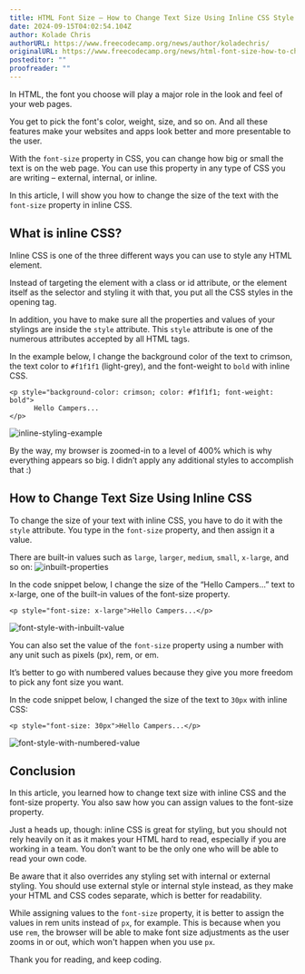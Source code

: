```yaml
---
title: HTML Font Size – How to Change Text Size Using Inline CSS Style
date: 2024-09-15T04:02:54.104Z
author: Kolade Chris
authorURL: https://www.freecodecamp.org/news/author/koladechris/
originalURL: https://www.freecodecamp.org/news/html-font-size-how-to-change-text-size-using-inline-css-style/
posteditor: ""
proofreader: ""
---
```


In HTML, the font you choose will play a major role in the look and feel of your web pages.

<!-- more -->

You get to pick the font's color, weight, size, and so on. And all these features make your websites and apps look better and more presentable to the user.

With the `font-size` property in CSS, you can change how big or small the text is on the web page. You can use this property in any type of CSS you are writing – external, internal, or inline.

In this article, I will show you how to change the size of the text with the `font-size` property in inline CSS.

## What is inline CSS?

Inline CSS is one of the three different ways you can use to style any HTML element.

Instead of targeting the element with a class or id attribute, or the element itself as the selector and styling it with that, you put all the CSS styles in the opening tag.

In addition, you have to make sure all the properties and values of your stylings are inside the `style` attribute. This `style` attribute is one of the numerous attributes accepted by all HTML tags.

In the example below, I change the background color of the text to crimson, the text color to `#f1f1f1` (light-grey), and the font-weight to `bold` with inline CSS.

```
<p style="background-color: crimson; color: #f1f1f1; font-weight: bold">
      Hello Campers...
</p>
```

![inline-styling-example](https://www.freecodecamp.org/news/content/images/2021/09/inline-styling-example.png)

By the way, my browser is zoomed-in to a level of 400% which is why everything appears so big. I didn’t apply any additional styles to accomplish that :)

## How to Change Text Size Using Inline CSS

To change the size of your text with inline CSS, you have to do it with the `style` attribute. You type in the `font-size` property, and then assign it a value.

There are built-in values such as `large`, `larger`, `medium`, `small`, `x-large`, and so on: ![inbuilt-properties](https://www.freecodecamp.org/news/content/images/2021/09/inbuilt-properties.png)

In the code snippet below, I change the size of the “Hello Campers…” text to x-large, one of the built-in values of the font-size property.

```
<p style="font-size: x-large">Hello Campers...</p>
```

![font-style-with-inbuilt-value](https://www.freecodecamp.org/news/content/images/2021/09/font-style-with-inbuilt-value.png)

You can also set the value of the `font-size` property using a number with any unit such as pixels (px), rem, or em.

It’s better to go with numbered values because they give you more freedom to pick any font size you want.

In the code snippet below, I changed the size of the text to `30px` with inline CSS:

```
<p style="font-size: 30px">Hello Campers...</p>
```

![font-style-with-numbered-value](https://www.freecodecamp.org/news/content/images/2021/09/font-style-with-numbered-value.png)

## Conclusion

In this article, you learned how to change text size with inline CSS and the font-size property. You also saw how you can assign values to the font-size property.

Just a heads up, though: inline CSS is great for styling, but you should not rely heavily on it as it makes your HTML hard to read, especially if you are working in a team. You don’t want to be the only one who will be able to read your own code.

Be aware that it also overrides any styling set with internal or external styling. You should use external style or internal style instead, as they make your HTML and CSS codes separate, which is better for readability.

While assigning values to the `font-size` property, it is better to assign the values in rem units instead of `px`, for example. This is because when you use `rem`, the browser will be able to make font size adjustments as the user zooms in or out, which won't happen when you use `px`.

Thank you for reading, and keep coding.